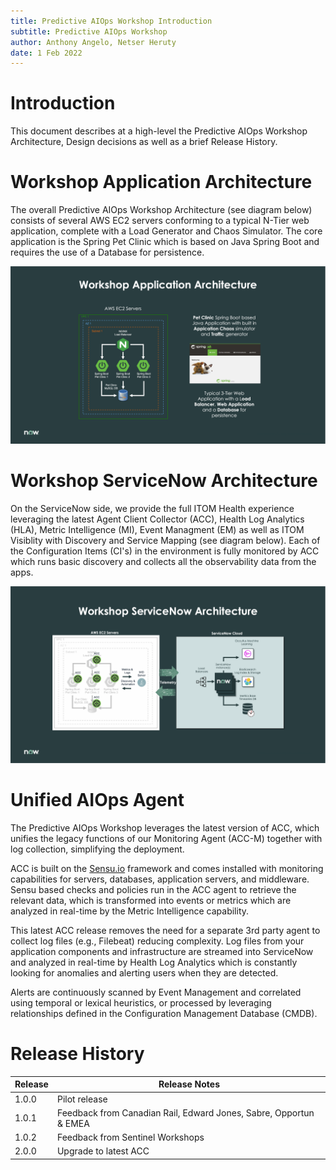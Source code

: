 ```yaml
---
title: Predictive AIOps Workshop Introduction
subtitle: Predictive AIOps Workshop
author: Anthony Angelo, Netser Heruty
date: 1 Feb 2022
---
```


# Introduction

This document describes at a high-level the Predictive AIOps Workshop Architecture, Design decisions as well as a brief Release History.

# Workshop Application Architecture

The overall Predictive AIOps Workshop Architecture (see diagram below) consists of several AWS EC2 servers conforming to a typical N-Tier web application, complete with a Load Generator and Chaos Simulator. The core application is the Spring Pet Clinic which is based on Java Spring Boot and requires the use of a Database for persistence.

![image](workshop-app-arch.png)

# Workshop ServiceNow Architecture

On the ServiceNow side, we provide the full ITOM Health experience leveraging the latest Agent Client Collector (ACC), Health Log Analytics (HLA), Metric Intelligence (MI), Event Managment (EM) as well as ITOM Visiblity with Discovery and Service Mapping (see diagram below). Each of the Configuration Items (CI's) in the environment is fully monitored by ACC which runs basic discovery and collects all the observability data from the apps.

![image](workshop-sn-arch.png)

# Unified AIOps Agent

The Predictive AIOps Workshop leverages the latest version of ACC, which unifies the legacy functions of our Monitoring Agent (ACC-M) together with log collection, simplifying the deployment.

ACC is built on the [Sensu.io](https://sensu.io) framework and comes installed with monitoring capabilities for servers, databases, application servers, and middleware. Sensu based checks and policies run in the ACC agent to retrieve the relevant data, which is transformed into events or metrics which are analyzed in real-time by the Metric Intelligence capability. 

This latest ACC release removes the need for a separate 3rd party agent to collect log files (e.g., Filebeat) reducing complexity. Log files from your application components and infrastructure are streamed into ServiceNow and analyzed in real-time by Health Log Analytics which is constantly looking for anomalies and alerting users when they are detected. 

Alerts are continuously scanned by Event Management and correlated using temporal or lexical heuristics, or processed by leveraging relationships defined in the Configuration Management Database (CMDB).

# Release History

| Release | Release Notes |
| ------- | ------------- |
| 1.0.0   | Pilot release | 
| 1.0.1   | Feedback from Canadian Rail, Edward Jones, Sabre, Opportun & EMEA |
| 1.0.2   | Feedback from Sentinel Workshops |
| 2.0.0   | Upgrade to latest ACC |